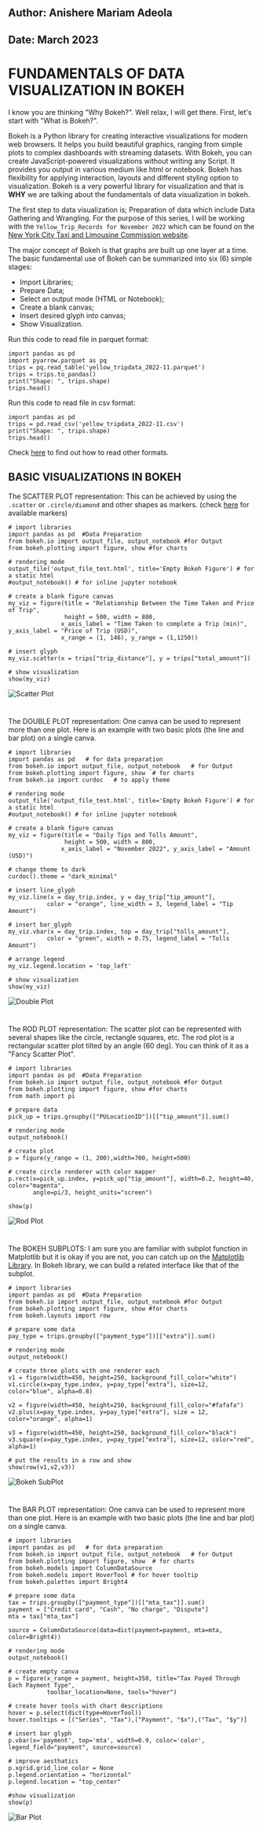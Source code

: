 ## Author: Anishere Mariam Adeola
## Date: March 2023
# FUNDAMENTALS OF DATA VISUALIZATION IN BOKEH
I know you are thinking "Why Bokeh?". Well relax, I will get there. First, let's start with "What is Bokeh?".

Bokeh is a Python library for creating interactive visualizations for modern web browsers. It helps you build beautiful graphics, ranging from simple plots to complex dashboards with streaming datasets. With Bokeh, you can create JavaScript-powered visualizations without writing any Script. It provides you output in various medium like html or notebook. Bokeh has flexibility for applying interaction, layouts and different styling option to visualization. Bokeh is a very powerful library for visualization and that is **WHY** we are talking about the fundamentals of data visualization in bokeh.

The first step to data visualization is; Preparation of data which include Data Gathering and Wrangling. For the purpose of this series, I will be working with the `Yellow_Trip_Records for November 2022` which can be found on the [New York City Taxi and Limousine Commission website](https://www.nyc.gov/site/tlc/about/tlc-trip-record-data.page).

The major concept of Bokeh is that graphs are built up one layer at a time. The basic fundamental use of Bokeh can be summarized into six (6) simple stages:
* Import Libraries;
* Prepare Data;
* Select an output mode (HTML or Notebook);
* Create a blank canvas;
* Insert desired glyph into canvas;
* Show Visualization.

Run this code to read file in parquet format:
```
import pandas as pd
import pyarrow.parquet as pq
trips = pq.read_table('yellow_tripdata_2022-11.parquet')
trips = trips.to_pandas()
print("Shape: ", trips.shape)
trips.head()
```
Run this code to read file in csv format:
```
import pandas as pd
trips = pd.read_csv('yellow_tripdata_2022-11.csv')
print("Shape: ", trips.shape)
trips.head()
```
Check [here](https://pandas.pydata.org/docs/user_guide/io.html) to find out how to read other formats.

## BASIC VISUALIZATIONS IN BOKEH
The SCATTER PLOT representation: This can be achieved by using the ```.scatter``` or ```.circle/diamond``` and other shapes as markers.
(check [here](https://docs.bokeh.org/en/dev-3.1/docs/user_guide/basic/scatters.html) for available markers)
```
# import libraries
import pandas as pd  #Data Preparation
from bokeh.io import output_file, output_notebook #for Output
from bokeh.plotting import figure, show #for charts

# rendering mode
output_file('output_file_test.html', title='Empty Bokeh Figure') # for a static html
#output_notebook() # for inline jupyter notebook

# create a blank figure canvas
my_viz = figure(title = "Relationship Between the Time Taken and Price of Trip",
                height = 500, width = 800,
               x_axis_label = "Time Taken to complete a Trip (min)", y_axis_label = "Price of Trip (USD)",
               x_range = (1, 146), y_range = (1,1250))

# insert glyph
my_viz.scatter(x = trips["trip_distance"], y = trips["total_amount"])

# show visualization
show(my_viz)
```
<img src="https://github.com/anisheremariam/Bokeh_Outreachy/blob/main/bokeh_scatterplot.PNG" alt="Scatter Plot" title="Scatter Plot">

#

The DOUBLE PLOT representation: One canva can be used to represent more than one plot. Here is an example with two basic plots (the line and bar plot) on a single canva.
```
# import libraries
import pandas as pd   # for data preparation
from bokeh.io import output_file, output_notebook   # for Output
from bokeh.plotting import figure, show  # for charts
from bokeh.io import curdoc   # to apply theme

# rendering mode
output_file('output_file_test.html', title='Empty Bokeh Figure') # for a static html
#output_notebook() # for inline jupyter notebook

# create a blank figure canvas
my_viz = figure(title = "Daily Tips and Tolls Amount",
                height = 500, width = 800,
               x_axis_label = "November 2022", y_axis_label = "Amount (USD)")
               
# change theme to dark
curdoc().theme = "dark_minimal"

# insert line_glyph
my_viz.line(x = day_trip.index, y = day_trip["tip_amount"],
           color = "orange", line_width = 3, legend_label = "Tip Amount")

# insert bar_glyph
my_viz.vbar(x = day_trip.index, top = day_trip["tolls_amount"],
           color = "green", width = 0.75, legend_label = "Tolls Amount")

# arrange legend
my_viz.legend.location = 'top_left'

# show visualization
show(my_viz)
```
<img src="https://github.com/anisheremariam/Bokeh_Outreachy/blob/main/bokeh_doubleplot.png" alt="Double Plot" title="Double Plot">

#

The ROD PLOT representation: The scatter plot can be represented with several shapes like the circle, rectangle squares, etc. The rod plot is a rectangular scatter plot tilted by an angle (60 deg). You can think of it as a "Fancy Scatter Plot".
```
# import libraries
import pandas as pd  #Data Preparation
from bokeh.io import output_file, output_notebook #for Output
from bokeh.plotting import figure, show #for charts
from math import pi

# prepare data
pick_up = trips.groupby(["PULocationID"])[["tip_amount"]].sum()

# rendering mode
output_notebook()

# create plot
p = figure(y_range = (1, 200),width=700, height=500)

# create circle renderer with color mapper
p.rect(x=pick_up.index, y=pick_up["tip_amount"], width=0.2, height=40, color="magenta",
       angle=pi/3, height_units="screen")

show(p)
```
<img src="https://github.com/anisheremariam/MyProjects/blob/main/bokeh_magenta%20rodplot.png" alt="Rod Plot" title="Rod Plot">

#

The BOKEH SUBPLOTS: I am sure you are familiar with subplot function in Matplotlib but it is okay if you are not, you can catch up on the [Matplotlib Library](https://matplotlib.org/stable/gallery/subplots_axes_and_figures/subplots_demo.html). In Bokeh library, we can build a related interface like that of the subplot. 
```
# import libraries
import pandas as pd  #Data Preparation
from bokeh.io import output_file, output_notebook #for Output
from bokeh.plotting import figure, show #for charts
from bokeh.layouts import row

# prepare some data
pay_type = trips.groupby(["payment_type"])[["extra"]].sum()

# rendering mode
output_notebook()

# create three plots with one renderer each
v1 = figure(width=450, height=250, background_fill_color="white")
v1.circle(x=pay_type.index, y=pay_type["extra"], size=12, color="blue", alpha=0.8)

v2 = figure(width=450, height=250, background_fill_color="#fafafa")
v2.plus(x=pay_type.index, y=pay_type["extra"], size = 12, color="orange", alpha=1)

v3 = figure(width=450, height=250, background_fill_color="black")
v3.square(x=pay_type.index, y=pay_type["extra"], size=12, color="red", alpha=1)

# put the results in a row and show
show(row(v1,v2,v3))
```
<img src="https://github.com/anisheremariam/MyProjects/blob/main/bokeh_multiplot.PNG" alt="Bokeh SubPlot" title="Bokeh SubPlot">

#

The BAR PLOT representation: One canva can be used to represent more than one plot. Here is an example with two basic plots (the line and bar plot) on a single canva.
```
# import libraries
import pandas as pd   # for data preparation
from bokeh.io import output_file, output_notebook   # for Output
from bokeh.plotting import figure, show  # for charts
from bokeh.models import ColumnDataSource
from bokeh.models import HoverTool # for hover tooltip
from bokeh.palettes import Bright4

# prepare some data
tax = trips.groupby(["payment_type"])[["mta_tax"]].sum()
payment = ["Credit card", "Cash", "No charge", "Dispute"]
mta = tax["mta_tax"]

source = ColumnDataSource(data=dict(payment=payment, mta=mta, color=Bright4))

# rendering mode
output_notebook()

# create empty canva
p = figure(x_range = payment, height=350, title="Tax Payed Through Each Payment Type",
           toolbar_location=None, tools="hover")
           
# create hover tools with chart descriptions
hover = p.select(dict(type=HoverTool))
hover.tooltips = [("Series", "Tax"),("Payment", "$x"),("Tax", "$y")]

# insert bar glyph
p.vbar(x='payment', top='mta', width=0.9, color='color', legend_field="payment", source=source)

# improve aesthatics
p.xgrid.grid_line_color = None
p.legend.orientation = "horizontal"
p.legend.location = "top_center"

#show visualization
show(p)
```
<img src="https://github.com/anisheremariam/MyProjects/blob/main/bokeh_bar.PNG" alt="Bar Plot" title="Bar Plot">
